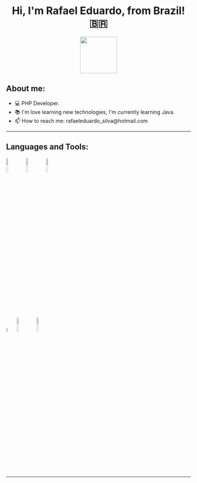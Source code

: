 <html>
  <h1 align="center" id='title'> Hi, I'm Rafael Eduardo, from Brazil! 🇧🇷 </h1>
  
  <p align="center">
    <a href="https://www.linkedin.com/in/rafael-eduardo-895195165/">
      <img width="100px" src="https://img.shields.io/badge/-LinkedIn-blue?style=flat&logo=Linkedin&logoColor=white">
    </a>
  </p>
  
  <h2> About me: </h2>
  <ul>
    <li> 💻 PHP Developer.</li>
    <li> 📚 I'm love learning new technologies, I'm currently learning Java.</li>
    <li>📫 How to reach me: rafaeleduardo_silva@hotmail.com</li>
  </ul>
  
  <hr/>
  
  <h2> Languages and Tools:</h2>
  <p>
    <img width="10%" src="https://www.vectorlogo.zone/logos/php/php-ar21.svg"/>
    <img width="10%" src="https://www.vectorlogo.zone/logos/git-scm/git-scm-ar21.svg"/>
    <img width="10%" src="https://www.vectorlogo.zone/logos/nodejs/nodejs-ar21.svg"/>
  </p>
  <br />
  <p>
    <img width="5%" src=https://www.vectorlogo.zone/logos/javascript/javascript-icon.svg>
    <img width="10%" src=https://www.vectorlogo.zone/logos/mysql/mysql-icon.svg>
    <img width="10%" src=https://www.vectorlogo.zone/logos/jquery/jquery-ar21.svg>
  </p>
  <br />
  
  <hr/>
  


</html>
